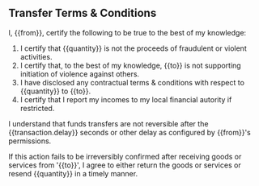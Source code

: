## Transfer Terms & Conditions

I, {{from}}, certify the following to be true to the best of my knowledge:

1. I certify that {{quantity}} is not the proceeds of fraudulent or violent activities.
2. I certify that, to the best of my knowledge, {{to}} is not supporting initiation of violence against others.
3. I have disclosed any contractual terms & conditions with respect to {{quantity}} to {{to}}.
4. I certify that I report my incomes to my local financial autority if restricted.

I understand that funds transfers are not reversible after the {{transaction.delay}} seconds or other delay as configured by {{from}}'s permissions.

If this action fails to be irreversibly confirmed after receiving goods or services from '{{to}}', I agree to either return the goods or services or resend {{quantity}} in a timely manner.
